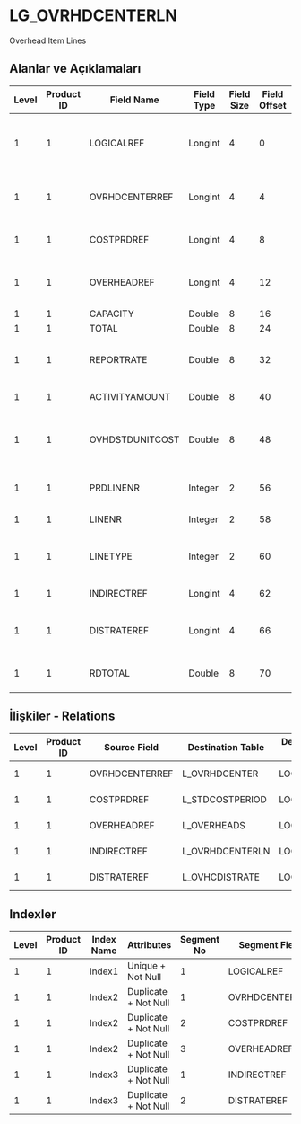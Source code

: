 # LG_OVRHDCENTERLN

Overhead Item Lines

## Alanlar ve Açıklamaları

| Level | Product ID | Field Name | Field Type | Field Size | Field Offset | Türkçe Açıklama | Expression |
| ----- | ---------- | ---------- | ---------- | ---------- | ------------ | --------------- | ---------- |
| 1 | 1 | LOGICALREF | Longint | 4 | 0 | Genel gider - Malzeme satırı log. Ref. | Overhead Item Line Logical Reference |
| 1 | 1 | OVRHDCENTERREF | Longint | 4 | 4 | Genel gider - Malzeme Ref. | Overhead Item Reference |
| 1 | 1 | COSTPRDREF | Longint | 4 | 8 | Maliyet Periyodu Ref. | Cost Period Reference |
| 1 | 1 | OVERHEADREF | Longint | 4 | 12 | Genel gider (çıkış) kart ref. | Overhead (Outgoing) Card Reference |
| 1 | 1 | CAPACITY | Double | 8 | 16 | Kapasite | Capacity |
| 1 | 1 | TOTAL | Double | 8 | 24 | Toplam | Total |
| 1 | 1 | REPORTRATE | Double | 8 | 32 | RD Kuru | Reporting Currency Exchange Rate |
| 1 | 1 | ACTIVITYAMOUNT | Double | 8 | 40 | Aktivite Kapasitesi | Activity Capacity |
| 1 | 1 | OVHDSTDUNITCOST | Double | 8 | 48 | Genel gider standart birim maliyeti | Overhead Standard Unit Cost |
| 1 | 1 | PRDLINENR | Integer | 2 | 56 | Periyot satır numarası | Period Line Number |
| 1 | 1 | LINENR | Integer | 2 | 58 | Satır Numarası | Line Number |
| 1 | 1 | LINETYPE | Integer | 2 | 60 | Satır Tipi (0: Direct, 1: Indirect) | Line Type ;0 Dolaysız;1 Dolaylı |
| 1 | 1 | INDIRECTREF | Longint | 4 | 62 | Üst satır ref. | Parent Line Reference |
| 1 | 1 | DISTRATEREF | Longint | 4 | 66 | Hizmet dağıtım ref. | Service Distributing Card Reference |
| 1 | 1 | RDTOTAL | Double | 8 | 70 | Raporlama dövizi - Toplam | Reporting Currency - Total |

## İlişkiler - Relations

| Level | Product ID | Source Field | Destination Table | Destination Field | Relation Type | Extra Condition |
| ----- | ---------- | ------------ | ---------------- | ---------------- | ------------- | --------------- |
| 1 | 1 | OVRHDCENTERREF | L_OVRHDCENTER | LOGICALREF | one-to-one |  |
| 1 | 1 | COSTPRDREF | L_STDCOSTPERIOD | LOGICALREF | one-to-one |  |
| 1 | 1 | OVERHEADREF | L_OVERHEADS | LOGICALREF | one-to-one |  |
| 1 | 1 | INDIRECTREF | L_OVRHDCENTERLN | LOGICALREF | one-to-one |  |
| 1 | 1 | DISTRATEREF | L_OVHCDISTRATE | LOGICALREF | one-to-one |  |

## Indexler

| Level | Product ID | Index Name | Attributes | Segment No | Segment Field | Sense |
| ----- | ---------- | ---------- | ---------- | ---------- | ------------- | ----- |
| 1 | 1 | Index1 | Unique + Not Null | 1 | LOGICALREF | Ascending |
| 1 | 1 | Index2 | Duplicate + Not Null | 1 | OVRHDCENTERREF | Ascending |
| 1 | 1 | Index2 | Duplicate + Not Null | 2 | COSTPRDREF | Ascending |
| 1 | 1 | Index2 | Duplicate + Not Null | 3 | OVERHEADREF | Ascending |
| 1 | 1 | Index3 | Duplicate + Not Null | 1 | INDIRECTREF | Ascending |
| 1 | 1 | Index3 | Duplicate + Not Null | 2 | DISTRATEREF | Ascending |
